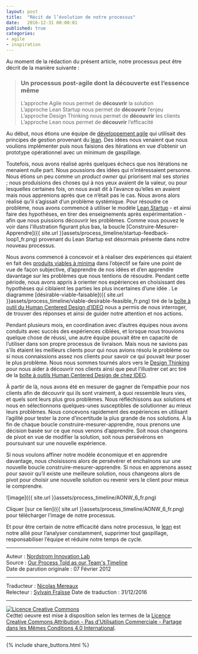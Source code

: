 ```yaml
---
layout: post
title:  "Récit de l’évolution de notre processus"
date:   2016-12-31 00:00:01
published: true
categories: 
- agile
- inspiration
---
```


Au moment de la rédaction du présent article, notre processus peut être décrit de la manière suivante :

> ### Un processus post-agile dont la découverte est l’essence même
> L’approche Agile nous permet de **découvrir** la solution  
L’approche Lean Startup nous permet de **découvrir** l’enjeu  
L’approche Design Thinking nous permet de **découvrir** les clients  
L’approche Lean nous permet de **découvrir** l’efficacité  

Au début, nous étions une équipe de [développement agile](https://fr.wikipedia.org/wiki/M%C3%A9thode_agile) qui utilisait des principes de gestion provenant du [lean](https://fr.wikipedia.org/wiki/Lean#Lean_software_development). Des idées nous venaient que nous voulions implémenter puis nous faisions des itérations en vue d’obtenir un prototype opérationnel avec un minimum de gaspillage. 

Toutefois, nous avons réalisé après quelques échecs que nos itérations ne menaient nulle part. Nous poussions des idées qui n’intéressaient personne. Nous étions un peu comme un _product owner_ qui priorisent mal ses _stories_ ; nous produisions des choses qui à nos yeux avaient de la valeur, ou pour lesquelles certaines fois, on nous avait dit à l’avance qu’elles en avaient mais nous apprenions après que ce n’était pas le cas. Nous avons alors réalisé qu’il s’agissait d’un problème systémique. Pour résoudre ce problème, nous avons commencé à utiliser le modèle [Lean Startup](https://www.amazon.fr/Lean-Startup-Adoptez-linnovation-continue/dp/2744066400/ref=sr_1_1?ie=UTF8&qid=1476995507&sr=8-1&keywords=lean+startup) - et ainsi faire des hypothèses, en tirer des enseignements après expérimentation - afin que nous puissions découvrir les problèmes. Comme vous pouvez le voir dans l’illustration figurant plus bas, la boucle [Construire-Mesurer-Apprendre]({{ site.url }}assets/process_timeline/startup-feedback-loop1_fr.png) provenant du Lean Startup est désormais présente dans notre nouveau processus. 

Nous avons commencé à concevoir et à réaliser des expériences qui étaient en fait des [produits viables à minima](https://fr.wikipedia.org/wiki/Produit_minimum_viable) dans l’objectif se faire une point de vue de façon subjective, d’apprendre de nos idées et d’en apprendre davantage sur les problèmes que nous tentions de résoudre. Pendant cette période, nous avons appris à orienter nos expériences en choisissant des hypothèses qui ciblaient les parties les plus incertaines d’une idée . Le diagramme [désirable-viable-faisable]({{ site.url }}assets/process_timeline/viable-desirable-feasible_fr.png) tiré de la [boîte à outil du Human Centered Design d’IDEO](https://www.ideo.com/post/design-kit) nous a permis de nous interroger, de trouver des réponses et ainsi de guider notre attention et nos actions.

Pendant plusieurs mois, en coordination avec d’autres équipes nous avons conduits avec succès des expériences ciblées, et lorsque nous trouvions quelque chose de réussi, une autre équipe pouvait être en capacité de l’utiliser dans son propre processus de livraison. Mais nous ne savions pas s’ils étaient les meilleurs clients pour qui nous avions résolu le problème ou si nous connaissions assez nos clients pour savoir ce qui pouvait leur poser le plus problème. Nous nous sommes tournés alors vers le [Design Thinking](https://fr.wikipedia.org/wiki/Design_thinking) pour nous aider à découvrir nos clients ainsi que peut l’illustrer cet arc tiré de la [boîte à outils Human Centered Design de chez IDEO](https://www.ideo.com/post/design-kit).

À partir de là, nous avons été en mesurer de gagner de l’empathie pour nos clients afin de découvrir qui ils sont vraiment, à quoi ressemble leurs vies, et quels sont leurs plus gros problèmes. Nous réfléchissons aux solutions et nous en sélectionnons quelques-unes susceptibles de solutionner au mieux leurs problèmes. Nous concevons rapidement des expériences en utilisant l’agilité pour tester la zone d’incertitude la plus grande de nos solutions. À la fin de chaque boucle construire-mesurer-apprendre, nous prenons une décision basée sur ce que nous venons d’apprendre. Soit nous changeons de pivot en vue de modifier la solution, soit nous persévérons en poursuivant sur une nouvelle expérience.

Si nous voulons affiner notre modèle économique et en apprendre davantage, nous choisissons alors de persévérer et enchaînons sur une nouvelle boucle construire-mesurer-apprendre. Si nous en apprenons assez pour savoir qu’il existe une meilleure solution, nous changeons alors de pivot pour choisir une nouvelle solution ou revenir vers le client pour mieux le comprendre. 

![image]({{ site.url }}assets/process_timeline/AONW_6_fr.png)

Cliquer [sur ce lien]({{ site.url }}assets/process_timeline/AONW_6_fr.png) pour télécharger l’image de notre processus.

Et pour être certain de notre efficacité dans notre processus, le [lean](https://fr.wikipedia.org/wiki/Lean#Lean_software_development) est notre allié pour l’analyser constamment, supprimer tout gaspillage, responsabiliser l’équipe et réduire notre temps de cycle.

---  
Auteur : [Nordstrom Innovation Lab](https://web.archive.org/web/20150426185304/http://secure.nordstrominnovationlab.com/#introduction)  
Source : [Our Process Told as our Team's Timeline 
](https://web.archive.org/web/20150317132117/http://secure.nordstrominnovationlab.com/pages/our_process_told_as_our_team_s_timeline)  
Date de parution originale : 07 Février 2012  

---
Traducteur : [Nicolas Mereaux](http://www.les-traducteurs-agiles.org/traducteurs/)  
Relecteur : [Sylvain Fraïsse](http://www.les-traducteurs-agiles.org/traducteurs/)
Date de traduction : 31/12/2016  

---

<a rel="license" href="http://creativecommons.org/licenses/by-nc-sa/4.0/"><img alt="Licence Creative Commons" style="border-width:0" src="http://i.creativecommons.org/l/by-nc-sa/4.0/88x31.png" /></a><br />Ce(tte) oeuvre est mise à disposition selon les termes de la <a rel="license" href="http://creativecommons.org/licenses/by-nc-sa/4.0/">Licence Creative Commons Attribution - Pas d'Utilisation Commerciale - Partage dans les Mêmes Conditions 4.0 International</a>.

---

{% include share_buttons.html %}

  